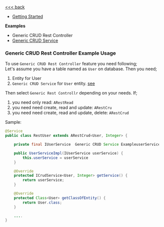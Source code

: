 [<<< back](./README.md)

* [Getting Started](./wiki/getting-started.md)

**Examples** 
* Generic CRUD Rest Controller
* [Generic CRUD Service](./wiki/generic-crud-service.md)

### Generic CRUD Rest Controller Example Usage
To use `Generic CRUD Rest Controller` feature you need following; \
Let's assume you have a table named as `User` on database. Then you need;
1. Entity for User
2. `Generic CRUD Service` for `User` entity. [see](/docs/examples/generic-crud-service/)


Then select `Generic Rest Controllr` depending on your needs. If;
1. you need only read: `ARestRead`
2. you need need create, read and update: `ARestCru`
3. you need need create, read and update, delete: `ARestCrud`

Sample:

```java
@Service
public class RestUser extends ARestCrud<User, Integer> {

    private final IUserService  Generic CRUD Service ExampleuserService;

    public UserServiceImpl(IUserService userService) {
        this.userService = userService
    }

    @Override
    protected ICrudService<User, Integer> getService() {
        return userService;
    }

    @Override
    protected Class<User> getClassOfEntity() {
        return User.class;
    }

    ....
}

```
